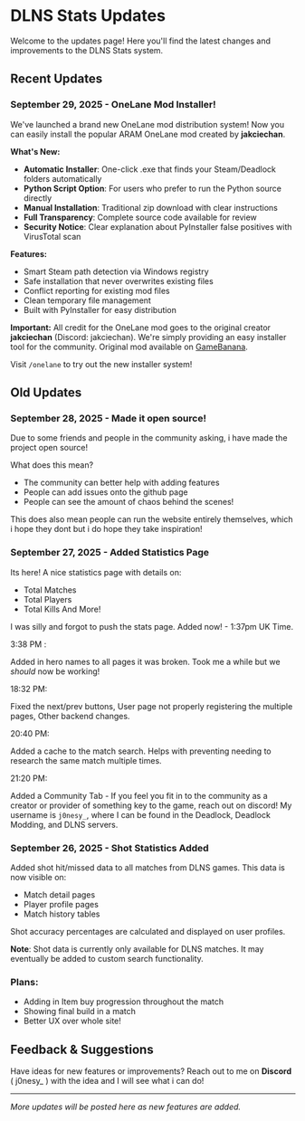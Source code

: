 # DLNS Stats Updates

Welcome to the updates page! Here you'll find the latest changes and improvements to the DLNS Stats system.

## Recent Updates

### September 29, 2025 - OneLane Mod Installer!

We've launched a brand new OneLane mod distribution system! Now you can easily install the popular ARAM OneLane mod created by **jakciechan**.

**What's New:**

- **Automatic Installer**: One-click .exe that finds your Steam/Deadlock folders automatically
- **Python Script Option**: For users who prefer to run the Python source directly  
- **Manual Installation**: Traditional zip download with clear instructions
- **Full Transparency**: Complete source code available for review
- **Security Notice**: Clear explanation about PyInstaller false positives with VirusTotal scan

**Features:**

- Smart Steam path detection via Windows registry
- Safe installation that never overwrites existing files
- Conflict reporting for existing mod files
- Clean temporary file management
- Built with PyInstaller for easy distribution

**Important:** All credit for the OneLane mod goes to the original creator **jakciechan** (Discord: jakciechan). We're simply providing an easy installer tool for the community. Original mod available on [GameBanana](https://gamebanana.com/wips/95034).

Visit `/onelane` to try out the new installer system!

## Old Updates

### September 28, 2025 - Made it open source!

Due to some friends and people in the community asking, i have made the project open source!

What does this mean?

- The community can better help with adding features
- People can add issues onto the github page
- People can see the amount of chaos behind the scenes!

This does also mean people can run the website entirely themselves, which i hope they dont but i do hope they take inspiration!

### September 27, 2025 - Added Statistics Page

Its here! A nice statistics page with details on:

- Total Matches
- Total Players
- Total Kills
And More!

I was silly and forgot to push the stats page. Added now! - 1:37pm UK Time.

3:38 PM :

Added in hero names to all pages it was broken. Took me a while but we *should* now be working!

18:32 PM:

Fixed the next/prev buttons, User page not properly registering the multiple pages, Other backend changes.

20:40 PM:

Added a cache to the match search. Helps with preventing needing to research the same match multiple times.

21:20 PM:

Added a Community Tab - If you feel you fit in to the community as a creator or provider of something key to the game, reach out on discord! My username is `j0nesy_`, where I can be found in the Deadlock, Deadlock Modding, and DLNS servers.



### September 26, 2025 - Shot Statistics Added
Added shot hit/missed data to all matches from DLNS games. This data is now visible on:
- Match detail pages
- Player profile pages 
- Match history tables

Shot accuracy percentages are calculated and displayed on user profiles.

**Note**: Shot data is currently only available for DLNS matches. It may eventually be added to custom search functionality.

### Plans:
- Adding in Item buy progression throughout the match
- Showing final build in a match
- Better UX over whole site!


## Feedback & Suggestions

Have ideas for new features or improvements? Reach out to me on **Discord** ( j0nesy_ ) with the idea and I will see what i can do!

---

*More updates will be posted here as new features are added.*